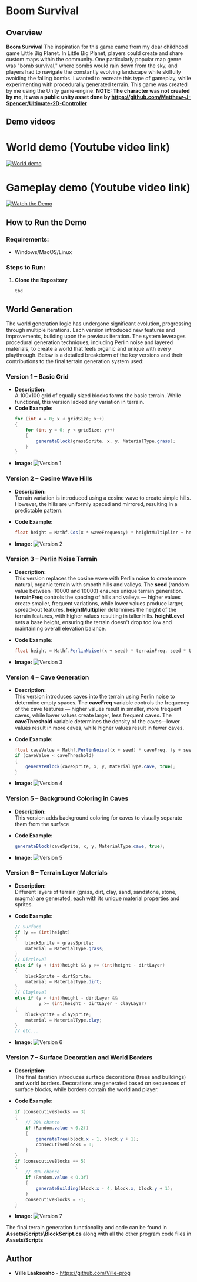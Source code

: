 # Boom Survival

## Overview

**Boom Survival** The inspiration for this game came from my dear childhood game Little Big Planet. In Little Big Planet, players could create and share custom maps within the community. One particularly popular map genre was "bomb survival," where bombs would rain down from the sky, and players had to navigate the constantly evolving landscape while skilfully avoiding the falling bombs. I wanted to recreate this type of gameplay, while experimenting with procedurally generated terrain. This game was created by me using the Unity game-engine. **NOTE: The character was not created by me, it was a public
unity asset done by https://github.com/Matthew-J-Spencer/Ultimate-2D-Controller**

## Demo videos
# World demo (Youtube video link)
[![World demo](https://img.youtube.com/vi/sgNlUauDGJA/hqdefault.jpg)](https://www.youtube.com/watch?v=sgNlUauDGJA)

# Gameplay demo (Youtube video link)
[![Watch the Demo](https://img.youtube.com/vi/Mctolj3tVOc/hqdefault.jpg)](https://www.youtube.com/watch?v=Mctolj3tVOc)

## How to Run the Demo

### Requirements:
- Windows/MacOS/Linux

### Steps to Run:
1. **Clone the Repository**
   ```bash
   tbd

## World Generation

The world generation logic has undergone significant evolution, progressing through multiple iterations. Each version introduced new features and improvements, building upon the previous iteration. The system leverages procedural generation techniques, including Perlin noise and layered materials, to create a world that feels organic and unique with every playthrough. Below is a detailed breakdown of the key versions and their contributions to the final terrain generation system used:

### Version 1 – Basic Grid
- **Description:**  
  A 100x100 grid of equally sized blocks forms the basic terrain. While functional, this version lacked any variation in terrain.
- **Code Example:**
  ```csharp
  for (int x = 0; x < gridSize; x++) 
  {
      for (int y = 0; y < gridSize; y++) 
      {
          generateBlock(grassSprite, x, y, MaterialType.grass);
      }
  }

- **Image:**
![Version 1](images/version1.png "Terrain Generation Version 1")

### Version 2 – Cosine Wave Hills
- **Description:**  
  Terrain variation is introduced using a cosine wave to create simple hills. However, the hills are uniformly spaced and mirrored, resulting in a predictable pattern.

- **Code Example:**
  ```csharp
  float height = Mathf.Cos(x * waveFrequency) * heightMultiplier + heightLevel;

- **Image:**
![Version 2](images/version2.png "Terrain Generation Version 2")

### Version 3 – Perlin Noise Terrain
- **Description:**  
  This version replaces the cosine wave with Perlin noise to create more natural, organic terrain with smooth hills and valleys. The **seed** (random value between -10000 and 10000) ensures unique terrain generation. **terrainFreq** controls the spacing of hills and valleys — higher values create smaller, frequent variations, while lower values produce larger, spread-out features. **heightMultiplier** determines the height of the terrain features, with higher values resulting in taller hills. **heightLevel** sets a base height, ensuring the terrain doesn't drop too low and maintaining overall elevation balance.

- **Code Example:**
  ```csharp
  float height = Mathf.PerlinNoise((x + seed) * terrainFreq, seed * terrainFreq) * heightMultiplier + heightLevel;

- **Image:**
![Version 3](images/version3.png "Terrain Generation Version 3")

### Version 4 – Cave Generation
- **Description:**  
  This version introduces caves into the terrain using Perlin noise to determine empty spaces. The **caveFreq** variable controls the frequency of the cave features — higher values result in smaller, more frequent caves, while lower values create larger, less frequent caves. The **caveThreshold** variable determines the density of the caves—lower values result in more caves, while higher values result in fewer caves.

- **Code Example:**
  ```csharp
  float caveValue = Mathf.PerlinNoise((x + seed) * caveFreq, (y + seed) * caveFreq);
  if (caveValue < caveThreshold) 
  {
      generateBlock(caveSprite, x, y, MaterialType.cave, true);
  }

- **Image:**
![Version 4](images/version4.png "Terrain Generation Version 4")

### Version 5 – Background Coloring in Caves
- **Description:**  
  This version adds background coloring for caves to visually separate them from the surface

- **Code Example:**
  ```csharp
  generateBlock(caveSprite, x, y, MaterialType.cave, true);

- **Image:**
![Version 5](images/version5.png "Terrain Generation Version 5")

### Version 6 – Terrain Layer Materials
- **Description:**  
  Different layers of terrain (grass, dirt, clay, sand, sandstone, stone, magma) are generated, each with its unique material properties and sprites.

- **Code Example:**
  ```csharp
  // Surface
  if (y == (int)height) 
  {
      blockSprite = grassSprite;
      material = MaterialType.grass;
  } 
  // Dirtlevel
  else if (y < (int)height && y >= (int)height - dirtLayer) 
  {
      blockSprite = dirtSprite;
      material = MaterialType.dirt;
  }
  // Claylevel
  else if (y < (int)height - dirtLayer && 
           y >= (int)height - dirtLayer - clayLayer) 
  {
      blockSprite = claySprite;
      material = MaterialType.clay;
  }
  // etc...

- **Image:**
![Version 6](images/version6.png "Terrain Generation Version 6")

### Version 7 – Surface Decoration and World Borders
- **Description:**  
  The final iteration introduces surface decorations (trees and buildings) and world borders. Decorations are generated based on sequences of surface blocks, while borders contain the world and player.

- **Code Example:**
  ```csharp
  if (consecutiveBlocks == 3) 
  {
      // 20% chance
      if (Random.value < 0.2f) 
      {
          generateTree(block.x - 1, block.y + 1);
          consecutiveBlocks = 0;
      }
  }
  if (consecutiveBlocks == 5) 
  {
      // 30% chance
      if (Random.value < 0.3f) 
      {
          generateBuilding(block.x - 4, block.x, block.y + 1);
      }
      consecutiveBlocks = -1;
  }

- **Image:**
![Version 7](images/version7.png "Terrain Generation Version 7")

The final terrain generation functionality and code can be found in 
**Assets\Scripts\BlockScript.cs** along with all the other program code files
in **Assets\Scripts**

## Author
- **Ville Laaksoaho** - https://github.com/Ville-prog
